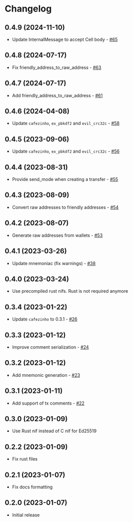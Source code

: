 # Changelog

## 0.4.9 (2024-11-10)

  *  Update InternalMessage to accept Cell body - [#65](https://github.com/ayrat555/ton/pull/65)

## 0.4.8 (2024-07-17)

  * Fix friendly_address_to_raw_address - [#63](https://github.com/ayrat555/ton/pull/63)

## 0.4.7 (2024-07-17)

  * Add friendly_address_to_raw_address - [#61](https://github.com/ayrat555/ton/pull/61)

## 0.4.6 (2024-04-08)

  * Update `cafezinho`, `ex_pbkdf2` and `evil_crc32c` - [#58](https://github.com/ayrat555/ton/pull/58)

## 0.4.5 (2023-09-06)

  * Update `cafezinho`, `ex_pbkdf2` and `evil_crc32c` - [#56](https://github.com/ayrat555/ton/pull/56)

## 0.4.4 (2023-08-31)

  * Provide send_mode when creating a transfer - [#55](https://github.com/ayrat555/ton/pull/55)

## 0.4.3 (2023-08-09)

  * Convert raw addresses to friendly addresses - [#54](https://github.com/ayrat555/ton/pull/54)

## 0.4.2 (2023-08-07)

  * Generate raw addresses from wallets - [#53](https://github.com/ayrat555/ton/pull/53)

## 0.4.1 (2023-03-26)

  * Update mnemoniac (fix warnings) - [#38](https://github.com/ayrat555/ton/pull/38)

## 0.4.0 (2023-03-24)

  * Use precompiled rust nifs. Rust is not required anymore

## 0.3.4 (2023-01-22)

  * Update `cafezinho` to 0.3.1 - [#26](https://github.com/ayrat555/ton/pull/26)

## 0.3.3 (2023-01-12)

  * Improve comment serialization - [#24](https://github.com/ayrat555/ton/pull/24)

## 0.3.2 (2023-01-12)

  * Add mnemonic generation - [#23](https://github.com/ayrat555/ton/pull/23)

## 0.3.1 (2023-01-11)

  * Add support of tx comments - [#22](https://github.com/ayrat555/ton/pull/22)

## 0.3.0 (2023-01-09)

  * Use Rust nif instead of C nif for Ed25519

## 0.2.2 (2023-01-09)

  * Fix rust files

## 0.2.1 (2023-01-07)

  * Fix docs formatting

## 0.2.0 (2023-01-07)

  * Initial release
